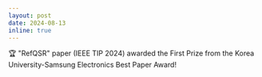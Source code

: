 ```yaml
---
layout: post
date: 2024-08-13
inline: true
---
```


🏆 "RefQSR" paper (IEEE TIP 2024) awarded the First Prize from the Korea University-Samsung Electronics Best Paper Award!
